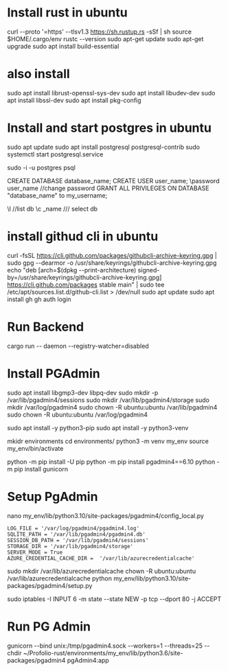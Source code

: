 # Install rust in ubuntu
curl --proto '=https' --tlsv1.3 https://sh.rustup.rs -sSf | sh
source $HOME/.cargo/env
rustc --version
sudo apt-get update
sudo apt-get upgrade
sudo apt install build-essential

# also install
sudo apt install librust-openssl-sys-dev
sudo apt install libudev-dev
sudo apt install libssl-dev
sudo apt install pkg-config


# Install and start postgres in ubuntu
sudo apt update
sudo apt install postgresql postgresql-contrib 
sudo systemctl start postgresql.service

sudo -i -u postgres
psql

CREATE DATABASE database_name;
CREATE  USER user_name;
\password user_name //change password
GRANT ALL PRIVILEGES ON DATABASE "database_name" to my_username;

\l //list db
\c _name /// select db


# install githud cli in ubuntu
curl -fsSL https://cli.github.com/packages/githubcli-archive-keyring.gpg | sudo gpg --dearmor -o /usr/share/keyrings/githubcli-archive-keyring.gpg
echo "deb [arch=$(dpkg --print-architecture) signed-by=/usr/share/keyrings/githubcli-archive-keyring.gpg] https://cli.github.com/packages stable main" | sudo tee /etc/apt/sources.list.d/github-cli.list > /dev/null
sudo apt update
sudo apt install gh
gh auth login

# Run Backend
cargo run -- daemon --registry-watcher=disabled

# Install PGAdmin
sudo apt install libgmp3-dev libpq-dev
sudo mkdir -p /var/lib/pgadmin4/sessions
sudo mkdir /var/lib/pgadmin4/storage
sudo mkdir /var/log/pgadmin4
sudo chown -R ubuntu:ubuntu /var/lib/pgadmin4
sudo chown -R ubuntu:ubuntu /var/log/pgadmin4

sudo apt install -y python3-pip
sudo apt install -y python3-venv

mkidr environments
cd environments/
python3 -m venv my_env
source my_env/bin/activate

python -m pip install -U pip
python -m pip install pgadmin4==6.10
python -m pip install gunicorn

# Setup PgAdmin
nano my_env/lib/python3.10/site-packages/pgadmin4/config_local.py 

```
LOG_FILE = '/var/log/pgadmin4/pgadmin4.log'
SQLITE_PATH = '/var/lib/pgadmin4/pgadmin4.db'
SESSION_DB_PATH = '/var/lib/pgadmin4/sessions'
STORAGE_DIR = '/var/lib/pgadmin4/storage'
SERVER_MODE = True
AZURE_CREDENTIAL_CACHE_DIR =  '/var/lib/azurecredentialcache'

```
sudo mkdir /var/lib/azurecredentialcache 
chown -R ubuntu:ubuntu /var/lib/azurecredentialcache
python my_env/lib/python3.10/site-packages/pgadmin4/setup.py

sudo iptables -I INPUT 6 -m state --state NEW -p tcp --dport 80 -j ACCEPT
# Run PG Admin
gunicorn --bind unix:/tmp/pgadmin4.sock --workers=1 --threads=25 --chdir ~/Profolio-rust/environments/my_env/lib/python3.6/site-packages/pgadmin4 pgAdmin4:app